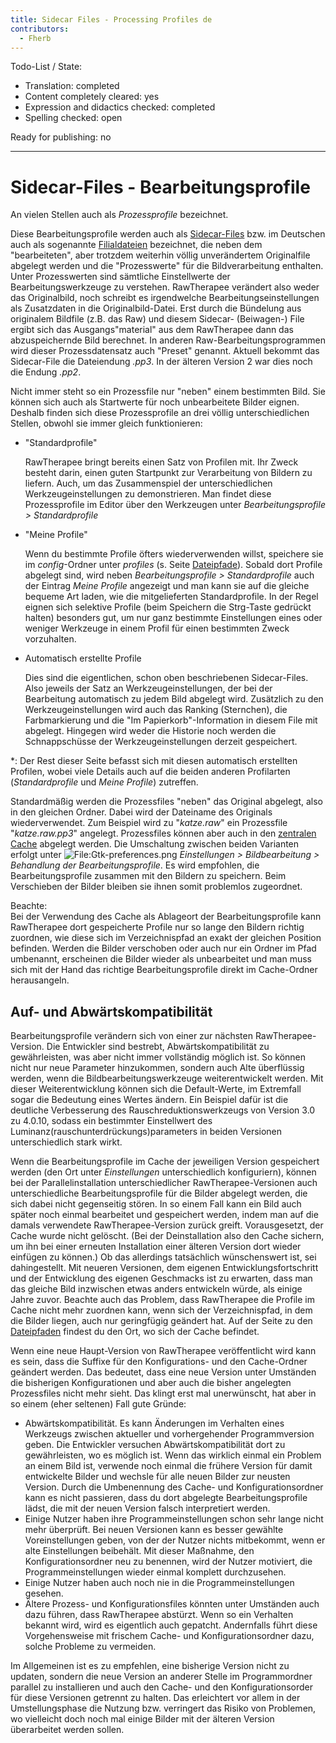 ```yaml
---
title: Sidecar Files - Processing Profiles de
contributors:
  - Fherb
---
```


Todo-List / State:

- Translation: completed
- Content completely cleared: yes
- Expression and didactics checked: completed
- Spelling checked: open

Ready for publishing: no

------------------------------------------------------------------------

# Sidecar-Files - Bearbeitungsprofile

  
An vielen Stellen auch als *Prozessprofile* bezeichnet.

Diese Bearbeitungsprofile werden auch als
[Sidecar-Files](https://en.wikipedia.org/wiki/Sidecar_file) bzw. im
Deutschen auch als sogenannte
[Filialdateien](https://de.wikipedia.org/wiki/Filialdatei) bezeichnet,
die neben dem "bearbeiteten", aber trotzdem weiterhin völlig
unverändertem Originalfile abgelegt werden und die "Prozesswerte" für
die Bildverarbeitung enthalten. Unter Prozesswerten sind sämtliche
Einstellwerte der Bearbeitungswerkzeuge zu verstehen. RawTherapee
verändert also weder das Originalbild, noch schreibt es irgendwelche
Bearbeitungseinstellungen als Zusatzdaten in die Originalbild-Datei.
Erst durch die Bündelung aus originalem Bildfile (z.B. das Raw) und
diesem Sidecar- (Beiwagen-) File ergibt sich das Ausgangs"material" aus
dem RawTherapee dann das abzuspeichernde Bild berechnet. In anderen
Raw-Bearbeitungsprogrammen wird dieser Prozessdatensatz auch "Preset"
genannt. Aktuell bekommt das Sidecar-File die Dateiendung *.pp3*. In der
älteren Version 2 war dies noch die Endung *.pp2*.

Nicht immer steht so ein Prozessfile nur "neben" einem bestimmten Bild.
Sie können sich auch als Startwerte für noch unbearbeitete Bilder
eignen. Deshalb finden sich diese Prozessprofile an drei völlig
unterschiedlichen Stellen, obwohl sie immer gleich funktionieren:

- "Standardprofile"
    
  RawTherapee bringt bereits einen Satz von Profilen mit. Ihr Zweck
  besteht darin, einen guten Startpunkt zur Verarbeitung von Bildern zu
  liefern. Auch, um das Zusammenspiel der unterschiedlichen
  Werkzeugeinstellungen zu demonstrieren. Man findet diese
  Prozessprofile im Editor über den Werkzeugen unter
  *Bearbeitungsprofile \> Standardprofile*
- "Meine Profile"
    
  Wenn du bestimmte Profile öfters wiederverwenden willst, speichere sie
  im *config*-Ordner unter *profiles* (s. Seite
  [Dateipfade](file_paths/de#konfigurations-ordner)). Sobald
  dort Profile abgelegt sind, wird neben *Bearbeitungsprofile \>
  Standardprofile* auch der Eintrag *Meine Profile* angezeigt und man
  kann sie auf die gleiche bequeme Art laden, wie die mitgelieferten
  Standardprofile. In der Regel eignen sich selektive Profile (beim
  Speichern die Strg-Taste gedrückt halten) besonders gut, um nur ganz
  bestimmte Einstellungen eines oder weniger Werkzeuge in einem Profil
  für einen bestimmten Zweck vorzuhalten.
- Automatisch erstellte Profile
    
  Dies sind die eigentlichen, schon oben beschriebenen Sidecar-Files.
  Also jeweils der Satz an Werkzeugeinstellungen, der bei der
  Bearbeitung automatisch zu jedem Bild abgelegt wird. Zusätzlich zu den
  Werkzeugeinstellungen wird auch das Ranking (Sternchen), die
  Farbmarkierung und die "Im Papierkorb"-Information in diesem File mit
  abgelegt. Hingegen wird weder die Historie noch werden die
  Schnappschüsse der Werkzeugeinstellungen derzeit gespeichert.

\*: Der Rest dieser Seite befasst sich mit diesen automatisch erstellten
Profilen, wobei viele Details auch auf die beiden anderen Profilarten
(*Standardprofile* und *Meine Profile*) zutreffen.

Standardmäßig werden die Prozessfiles "neben" das Original abgelegt,
also in den gleichen Ordner. Dabei wird der Dateiname des Originals
wiederverwendet. Zum Beispiel wird zu "*katze.raw*" ein Prozessfile
"*katze.raw.pp3*" angelegt. Prozessfiles können aber auch in den
[zentralen Cache](file_paths/de#cache) abgelegt werden. Die
Umschaltung zwischen beiden Varianten erfolgt unter
![<File:Gtk-preferences.png>](Gtk-preferences.png "File:Gtk-preferences.png")
*Einstellungen \> Bildbearbeitung \> Behandlung der
Bearbeitungsprofile*. Es wird empfohlen, die Bearbeitungsprofile
zusammen mit den Bildern zu speichern. Beim Verschieben der Bilder
bleiben sie ihnen somit problemlos zugeordnet.

Beachte:  
Bei der Verwendung des Cache als Ablageort der Bearbeitungsprofile kann
RawTherapee dort gespeicherte Profile nur so lange den Bildern richtig
zuordnen, wie diese sich im Verzeichnispfad an exakt der gleichen
Position befinden. Werden die Bilder verschoben oder auch nur ein Ordner
im Pfad umbenannt, erscheinen die Bilder wieder als unbearbeitet und man
muss sich mit der Hand das richtige Bearbeitungsprofile direkt im
Cache-Ordner herausangeln.

## Auf- und Abwärtskompatibilität

Bearbeitungsprofile verändern sich von einer zur nächsten
RawTherapee-Version. Die Entwickler sind bestrebt, Abwärtskompatibilität
zu gewährleisten, was aber nicht immer vollständig möglich ist. So
können nicht nur neue Parameter hinzukommen, sondern auch Alte
überflüssig werden, wenn die Bildbearbeitungswerkzeuge weiterentwickelt
werden. Mit dieser Weiterentwicklung können sich die Default-Werte, im
Extremfall sogar die Bedeutung eines Wertes ändern. Ein Beispiel dafür
ist die deutliche Verbesserung des Rauschreduktionswerkzeugs von Version
3.0 zu 4.0.10, sodass ein bestimmter Einstellwert des
Luminanz(rauschunterdrückungs)parameters in beiden Versionen
unterschiedlich stark wirkt.

Wenn die Bearbeitungsprofile im Cache der jeweiligen Version gespeichert
werden (den Ort unter *Einstellungen* unterschiedlich konfiguriern),
können bei der Parallelinstallation unterschiedlicher
RawTherapee-Versionen auch unterschiedliche Bearbeitungsprofile für die
Bilder abgelegt werden, die sich dabei nicht gegenseitig stören. In so
einem Fall kann ein Bild auch später noch einmal bearbeitet und
gespeichert werden, indem man auf die damals verwendete
RawTherapee-Version zurück greift. Vorausgesetzt, der Cache wurde nicht
gelöscht. (Bei der Deinstallation also den Cache sichern, um ihn bei
einer erneuten Installation einer älteren Version dort wieder einfügen
zu können.) Ob das allerdings tatsächlich wünschenswert ist, sei
dahingestellt. Mit neueren Versionen, dem eigenen
Entwicklungsfortschritt und der Entwicklung des eigenen Geschmacks ist
zu erwarten, dass man das gleiche Bild inzwischen etwas anders
entwickeln würde, als einige Jahre zuvor. Beachte auch das Problem, dass
RawTherapee die Profile im Cache nicht mehr zuordnen kann, wenn sich der
Verzeichnispfad, in dem die Bilder liegen, auch nur geringfügig geändert
hat. Auf der Seite zu den [Dateipfaden](file_paths/de#cache)
findest du den Ort, wo sich der Cache befindet.

Wenn eine neue Haupt-Version von RawTherapee veröffentlicht wird kann es
sein, dass die Suffixe für den Konfigurations- und den Cache-Ordner
geändert werden. Das bedeutet, dass eine neue Version unter Umständen
die bisherigen Konfigurationen und aber auch die bisher angelegten
Prozessfiles nicht mehr sieht. Das klingt erst mal unerwünscht, hat aber
in so einem (eher seltenen) Fall gute Gründe:

- Abwärtskompatibilität. Es kann Änderungen im Verhalten eines Werkzeugs
  zwischen aktueller und vorhergehender Programmversion geben. Die
  Entwickler versuchen Abwärtskompatibilität dort zu gewährleisten, wo
  es möglich ist. Wenn das wirklich einmal ein Problem an einem Bild
  ist, verwende noch einmal die frühere Version für damit entwickelte
  Bilder und wechsle für alle neuen Bilder zur neusten Version. Durch
  die Umbenennung des Cache- und Konfigurationsordner kann es nicht
  passieren, dass du dort abgelegte Bearbeitungsprofile lädst, die mit
  der neuen Version falsch interpretiert werden.
- Einige Nutzer haben ihre Programmeinstellungen schon sehr lange nicht
  mehr überprüft. Bei neuen Versionen kann es besser gewählte
  Voreinstellungen geben, von der der Nutzer nichts mitbekommt, wenn er
  alte Einstellungen beibehält. Mit dieser Maßnahme, den
  Konfigurationsordner neu zu benennen, wird der Nutzer motiviert, die
  Programmeinstellungen wieder einmal komplett durchzusehen.
- Einige Nutzer haben auch noch nie in die Programmeinstellungen
  gesehen.
- Ältere Prozess- und Konfigurationsfiles könnten unter Umständen auch
  dazu führen, dass RawTherapee abstürzt. Wenn so ein Verhalten bekannt
  wird, wird es eigentlich auch gepatcht. Andernfalls führt diese
  Vorgehensweise mit frischem Cache- und Konfigurationsordner dazu,
  solche Probleme zu vermeiden.

Im Allgemeinen ist es zu empfehlen, eine bisherige Version nicht zu
updaten, sondern die neue Version an anderer Stelle im Programmordner
parallel zu installieren und auch den Cache- und den Konfigurationsorder
für diese Versionen getrennt zu halten. Das erleichtert vor allem in der
Umstellungsphase die Nutzung bzw. verringert das Risiko von Problemen,
wo vielleicht doch noch mal einige Bilder mit der älteren Version
überarbeitet werden sollen.
